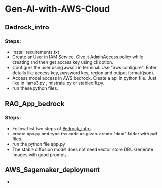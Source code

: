 # Gen-AI-with-AWS-Cloud
## Bedrock_intro
### Steps:  
- Install requirements.txt   
- Create an User in IAM Service. Give it AdminAccess policy while creating and then get access key using cli option.
- Configure the user using awscli in terminal. Use "aws configure". Enter details like access key, password key, region and output format(json). 
- Access model access in AWS bedrock. Create a api in python file. Just like in llama3.py , mistralai.py or stablediff.py.
- run these python files.

## RAG_App_bedrock
### Steps:
- Follow first two steps of [Bedrock_intro](#Bedrock_intro)
- create app.py and type the code as given. create "data" folder with pdf files. 
- run the python file app.py.
- The stable diffusion model does not need vector store DBs. Generate Images with good prompts.

## AWS_Sagemaker_deployment
- 
